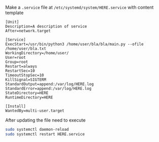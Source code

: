 Make a `.service` file at `/etc/systemd/system/HERE.service` with content template
```service
[Unit]
Description=A description of service
After=network.target

[Service]
ExecStart=/usr/bin/python3 /home/user/bla/bla/main.py --ofile /home/user/bla.txt
WorkingDirectory=/home/user/
User=root
Group=root
Restart=always
RestartSec=10
TimeoutStopSec=10
KillSignal=SIGTERM
StandardOutput=append:/var/log/HERE.log
StandardError=append:/var/log/HERE.log
StateDirectory=HERE
RuntimeDirectory=HERE

[Install]
WantedBy=multi-user.target
```
After updating the file need to execute
```sh
sudo systemctl daemon-reload
sudo systemctl restart HERE.service
```
